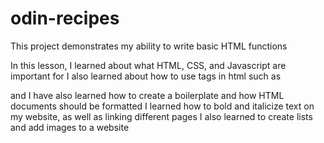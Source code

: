 # odin-recipes

This project demonstrates my ability to write basic HTML functions

In this lesson, I learned about what HTML, CSS, and Javascript are important for
I also learned about how to use tags in html such as <p> and <h>
I have also learned how to create a boilerplate and how HTML documents should be formatted
I learned how to bold and italicize text on my website, as well as linking different pages
I also learned to create lists and add images to a website
